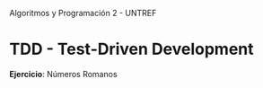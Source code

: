 Algoritmos y Programación 2 - UNTREF

# TDD - Test-Driven Development

**Ejercicio**: Números Romanos

